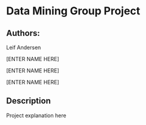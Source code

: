 # Data Mining Group Project

## Authors:

Leif Andersen 

[ENTER NAME HERE]

[ENTER NAME HERE]

[ENTER NAME HERE]

## Description

Project explanation here
